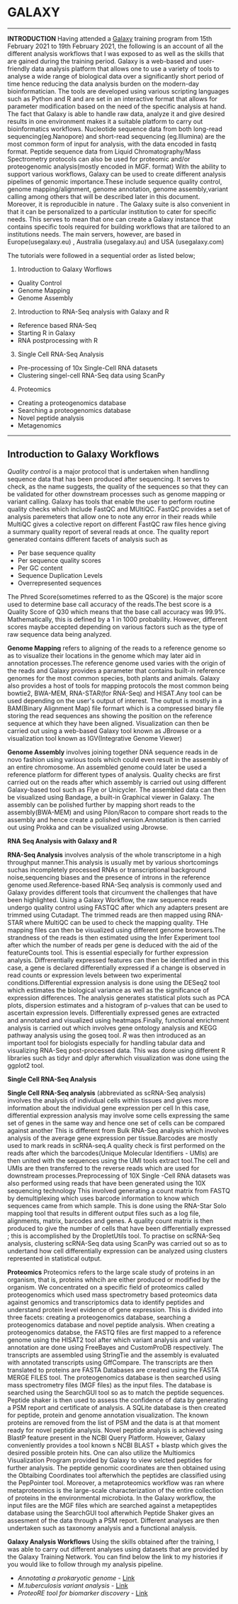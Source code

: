 # GALAXY 

---

 **INTRODUCTION**
Having attended a [Galaxy](https://usegalaxy.eu/) training program from 15th February 2021 to 19th February 2021, the following is an account of all the different analysis workflows that I was exposed to as well as the skills that are gained during the training period.
Galaxy is a web-based and user-friendly data analysis platform that allows one to use a variety of tools to analyse a wide range of biological data over a significantly short period of time hence reducing the data analysis burden on the modern-day bioinformatician. The tools are developed using various scripting languages such as Python and R and are set in an interactive format that allows for parameter modification based on the need of the specific analysis at hand. The fact that Galaxy is able to handle raw data, analyze it and give desired results in one environment makes it a suitable platform to carry out bioinformatics workflows. Nucleotide sequence data from both long-read sequencing(eg.Nanopore) and short-read sequencing (eg.Illumina) are the most common form of input for analysis, with the data encoded in fastq format. Peptide sequence data from Liquid Chromatography/Mass Spectrometry protocols can also be used for proteomic and/or proteogenomic analysis(mostly encoded in MGF. format)
With the ability to support various workflows, Galaxy can be used to create different analysis pipelines of genomic importance.These include sequence quality control, genome mapping/alignment, genome annotation, genome assembly,variant calling among others that will be described later in this document.
Moreover, it is reproducible in nature .
The Galaxy suite is also convenient in that it can be personalized to a particular institution to cater for specific needs. This serves to mean that one can create a Galaxy instance that contains specific tools required for building workflows that are tailored to an institutions needs.
The main servers, however, are based in Europe(usegalaxy.eu) , Australia (usegalaxy.au) and USA (usegalaxy.com)

The tutorials were followed in a sequential order as listed below;

1. Introduction to Galaxy Worflows
- Quality Control
- Genome Mapping
- Genome Assembly

2. Introduction to RNA-Seq analysis with Galaxy and R  
  
- Reference based RNA-Seq
- Starting R in Galaxy 
- RNA postprocessing with R

3. Single Cell RNA-Seq Analysis
  - Pre-processing of 10x Single-Cell RNA datasets
  - Clustering singel-cell RNA-Seq data using ScanPy

4. Proteomics
- Creating a proteogenomics database
- Searching a proteogenomics database
- Novel peptide analysis
- Metagenomics

---
 ## Introduction to Galaxy Workflows
   *Quality control* is a major protocol that is undertaken when handlinng sequence data that has been produced after sequencing. It serves to check, as the name suggests, the quality
   of the sequences so that they can be validated for other downstream processes such as genome mapping or variant calling. Galaxy has tools that enable the user to perform routine
   quality checks which include FastQC and MUltiQC. FastQC provides a set of analysis paremeters that allow one to note any error in their reads while MultiQC gives a colective report on
   different FastQC raw files hence giving a summary quality report of several reads at once. The quality report generated contains different facets of analysis such as 
   - Per base sequence quality
   - Per sequence quality scores
   - Per GC content
   - Sequence Duplication Levels
   - Overrepresented sequences
   
   The Phred Score(sometimes referred to as the QScore) is the major score used to determine base call accuracy of the reads.The best score is a Quality Score of Q30 which means that
   the base call accuracy was 99.9%. Mathematically, this is defined by a 1 in 1000 probability. However, different scores maybe accepted depending on various factors such as the type of raw sequence
   data being analyzed.
   
   **Genome Mapping** refers to aligning of the reads to a reference genome so as to visualize their locations in the genome which may later aid in annotation processes.The reference genome used varies with
   the origin of the reads and Galaxy provides a parameter that contains built-in reference genomes for the most common species, both plants and animals. Galaxy also provides a host of tools
   for mapping protocols the most common being bowtie2, BWA-MEM, RNA-STAR(for RNA-Seq) and HISAT.Any tool can be used depending on the user's output of interest. The output is mostly in a
   BAM(Binary Alignment Map) file formart which is a compressed binary file storing the read sequences ans showing the position on the reference sequence at which they have been aligned.
   Visualization can then be carried out using a web-based Galaxy tool known as JBrowse or a visualization tool known as IGV(Integrative Genome Viewer)
   
   **Genome Assembly** involves joining together DNA sequence reads in de novo fashion using various tools which could even result in the assembly of an entire chromosome. An assembled genome could
   later be used a reference platform for different types of analysis. Quality checks are first carried out on the reads after which assembly is carried out using different Galaxy-based tool such as
   Flye or Unicycler. The assembled data can then be visualized using Bandage, a built-in Graphical viewer in Galaxy. The assembly can be polished further by mapping short reads to the assembly(BWA-MEM) and using 
   Pilon/Racon to compare short reads to the assembly and hence create a polished version.Annotation is then carried out using Prokka and can be visualized using Jbrowse.
   
   **RNA Seq Analysis with Galaxy and R**
   
   **RNA-Seq Analysis** involves analysis of the whole transcriptome in a high throughput manner.This analysis is usually met by various shortcomings suchas incompletely processed RNAs or transcriptional background
   noise,sequencing biases and the presence of introns in the reference genome used.Reference-based RNA-Seq analysis is commonly used and Galaxy provides different tools that circumvent the
   challenges that have been highlighted. Using a Galaxy Workflow, the raw sequence reads undergo quality control using FASTQC after which any adapters present are trimmed using
   Cutadapt. The trimmed reads are then mapped using RNA-STAR where MultiQC can be used to check the mapping quality. THe mapping files can then be visualized using different genome browsers.The strandness of the reads is 
   then estimated using the Infer Experiment tool after which the number of reads per gene is deduced with the aid of the featureCounts tool. This is essential especially for further expression analysis.
   Diffrerentially expressed features can then be identified and in this case, a gene is declared differentially expressed if a change is observed in read counts or expression levels
   between two experimental conditions.Differential expression analysis is done using the DESeq2 tool which estimates the biological variance as well as the significance of expression differences.
   The analysis generates statistical plots such as PCA plots, dispersion estimates and a histogram of p-values that can be used to ascertain expression levels.
   Differentially expressed genes are extracted and annotated and visualized using heatmaps.Finally, functional enrichment analysis is carried out which involves gene ontology analysis and KEGG pathway analysis using the 
   goseq tool.
   *R* was then introduced as an important tool for biologists especially for handling tabular data and visualizing RNA-Seq post-processed data. This was done using different R libraries such as
   tidyr and dplyr afterwhich visualization was done using the ggplot2 tool.
   
   **Single Cell RNA-Seq Analysis**
   
   **Single Cell RNA-Seq analysis** (abbreviated as scRNA-Seq analysis) involves the analysis of individual cells within tissues and gives more information about the individual gene expression per cell
   In this case, differential expression analysis may involve some cells expressing the same set of genes in the same way and hence one set of cells can be compared against another
   This is different from Bulk RNA-Seq analysis which involves analysis of the average gene expression per tissue.Barcodes are mostly used to mark reads in scRNA-seq.A quality check is first performed on the reads after which
   the barcodes(Unique Molecular Identifiers - UMIs) are then united with the sequences using the UMI tools extract tool.The cell and UMIs are then transferred to the reverse reads which are used
   for downstream processes.Preprocessing of 10X Single -Cell RNA datasets was also performed using reads that have been generated using the 10X sequencing technology This involved generating a count matrix from FASTQ by
   demultiplexing which uses barcode information to know which sequences came from which sample. This is done using the RNA-Star Solo mapping tool that results in different output files such as a log file, alignments, matrix,
   barcodes and genes. A quality count matrix is then produced to give the number of cells that have been differentially expressed ; this is accomplished by the DropletUtils tool.
   To practise on scRNA-Seq analysis, clustering scRNA-Seq data using ScanPy was carried out so as to undertand how cell differentially expression can be analyzed using clusters represented in statistical 
   output.
   
   **Proteomics**
   Proteomics refers to the large scale study of proteins in an organism, that is, proteins whhcih are either produced or modified  by the organism. We concentrated on a specific field of proteomics called
   proteogenomics which used mass spectrometry based proteomics data against genomics and transcriptomics data to identify peptides and understand protein level evidence of gene expression.
   This is divided into three facets: creating a proteogenomics database, searching a proteogenomics database and novel peptide analysis.
   When creating a proteogenomics databse, the FASTQ files are first mapped to a reference genome using the HISAT2 tool after which variant analysis and variant annotation are done using FreeBayes and CustomProDB respectively.
   The transcripts are assembled using StringTie and the assembly is evaluated with annotated transcripts using GffCompare. The transcripts are then translated to proteins are FASTA Databases are created using the FASTA MERGE FILES tool.
   The proteogenomics database is then searched using mass spectrometry files (MGF files) as the input files. The database is searched using the SearchGUI tool so as to match the peptide sequences. Peptide shaker is then used to assess
   the confidence of data by generating a PSM report and certificate of analysis. A SQLite database is then created for peptide, protein and genome annotation visualization. The known proteins are
   removed from the list of PSM and the data is at that moment ready for novel peptide analysis.
   Novel peptide analysis is achieved using BlastP feature present in the NCBI Query Platform. However, Galaxy conveniently provides a tool known s NCBI BLAST + blastp  which gives the desired possible protein hits. One can also 
   utilize the Multiomics Visualization Program provided by Galaxy to view selcted peptides for further analysis. The peptide genomic coordinates are then obtained using the Obtaibing Coordinates tool afterwhich the peptides are classified
   using the PepPointer tool.
   Moreover, a metaproteomics workflow was ran where metaproteomics is the large-scale characterization of the entire collection of proteins in the environmental microbiota. In the Galaxy workflow, the input files are the MGF files which are searched 
   against a metapeptides database using the SearchGUI tool afterwhich Peptide Shaker gives an assesment of the data through a PSM report. Different analyses are then undertaken such as taxonomy analysis and a functional analysis.
   
 
   **Galaxy Analysis Workflows**
   Using the skills obtained after the training, I was able to carry out different analyses using datasets that are provided by the Galaxy Training Network.
   You can find below the link to my histories if you would like to follow through my analysis pipeline.
   
   - *Annotating a prokaryotic genome* - [Link](https://usegalaxy.eu/u/hebrewsimeon/h/annotating-prokaryotic-genome)
   - *M.tuberculosis variant analysis* - [Link](https://usegalaxy.eu/u/hebrewsimeon/h/mtuberculosis-variant-analysis)
   - *ProteoRE tool for biomarker discovery* - [Link](http://www.proteore.org/u/hebrewsimeon/h/protein-annotation)
   
 


